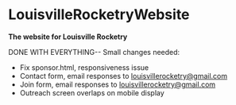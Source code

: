 # LouisvilleRocketryWebsite

**The website for Louisville Rocketry**


DONE WITH EVERYTHING-- Small changes needed: 

- Fix sponsor.html, responsiveness issue
- Contact form, email responses to louisvillerocketry@gmail.com
- Join form, email responses to louisvillerocketry@gmail.com
- Outreach screen overlaps on mobile display
 